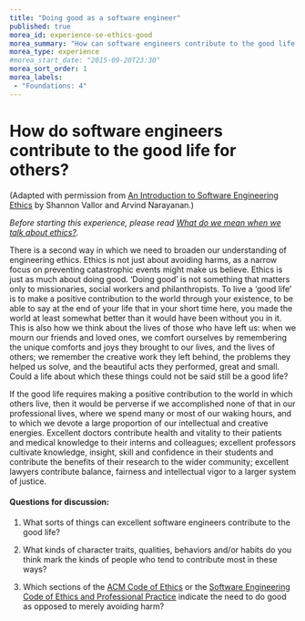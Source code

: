 ```yaml
---
title: "Doing good as a software engineer"
published: true
morea_id: experience-se-ethics-good
morea_summary: "How can software engineers contribute to the good life for others?"
morea_type: experience
#morea_start_date: "2015-09-20T23:30"
morea_sort_order: 1
morea_labels:
 - "Foundations: 4"
---
```


# How do software engineers contribute to the good life for others?

(Adapted with permission from [An Introduction to Software Engineering Ethics](http://www.scu.edu/ethics/practicing/focusareas/technology/software-engineering-ethics.html) by Shannon Vallor and Arvind Narayanan.)

*Before starting this experience, please read [What do we mean when we talk about ethics?](reading-se-ethics-intro.html).*

There is a second way in which we need to broaden our understanding of engineering
ethics. Ethics is not just about avoiding harms, as a narrow focus on preventing
catastrophic events might make us believe. Ethics is just as much about doing good.
‘Doing good’ is not something that matters only to missionaries, social workers and
philanthropists. To live a ‘good life’ is to make a positive contribution to the world
through your existence, to be able to say at the end of your life that in your short time
here, you made the world at least somewhat better than it would have been without you in
it. This is also how we think about the lives of those who have left us: when we mourn
our friends and loved ones, we comfort ourselves by remembering the unique comforts
and joys they brought to our lives, and the lives of others; we remember the creative work
they left behind, the problems they helped us solve, and the beautiful acts they performed,
great and small. Could a life about which these things could not be said still be a good life?

If the good life requires making a positive contribution to the world in which others live,
then it would be perverse if we accomplished none of that in our professional lives, where
we spend many or most of our waking hours, and to which we devote a large proportion
of our intellectual and creative energies. Excellent doctors contribute health and vitality
to their patients and medical knowledge to their interns and colleagues; excellent
professors cultivate knowledge, insight, skill and confidence in their students and contribute
the benefits of their research to the wider community; excellent lawyers contribute balance,
fairness and intellectual vigor to a larger system of justice. 

#### Questions for discussion:

  1. What sorts of things can excellent software engineers contribute to
     the good life? 
     
  2. What kinds of character traits, qualities, behaviors and/or habits do
     you think mark the kinds of people who tend to contribute most in these ways?
     
  3. Which sections of the [ACM Code of Ethics](http://www.acm.org/about/code-of-ethics) or the [Software Engineering Code of Ethics and Professional Practice](https://www.computer.org/web/education/code-of-ethics) indicate the need to do good as opposed to merely avoiding harm?